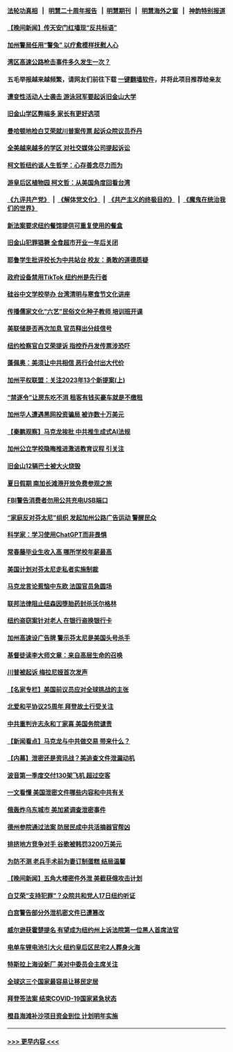 #### [法轮功真相](https://github.com/gfw-breaker/truth/blob/master/README.md?t=0) &nbsp;&nbsp;|&nbsp;&nbsp; [明慧二十周年报告](https://github.com/gfw-breaker/mh-reports/blob/master/README.md?t=0) &nbsp;&nbsp;|&nbsp;&nbsp;[明慧期刊](https://github.com/gfw-breaker/mh-qikan) &nbsp;&nbsp;|&nbsp;&nbsp; [明慧海外之窗](https://github.com/gfw-breaker/mh-news/blob/master/README.md?t=0) &nbsp;&nbsp;|&nbsp;&nbsp; [神韵特别报道](https://github.com/gfw-breaker/mh-news/blob/master/shenyun.md?t=0)
#### [【晚间新闻】传天安门红墙现“反共标语”](../pages/nsc412/n13971252.md?t=04122143) 
#### [加州警局任用“警兔” 以疗愈模样抚慰人心](../pages/nsc412/n13970945.md?t=04122143) 
#### [湾区高速公路枪击事件多久发生一次？](../pages/nsc412/n13971110.md?t=04122143) 
#### 五毛举报越来越频繁，请网友们前往下载 [一键翻墙软件](https://github.com/gfw-breaker/ssr-accounts)，并将此项目推荐给亲友
#### [遭变性活动人士袭击 游泳冠军要起诉旧金山大学](../pages/nsc412/n13971099.md?t=04122143) 
#### [旧金山学区弊端多  家长有更好选项](../pages/nsc412/n13971093.md?t=04122143) 
#### [曼哈顿地检白艾荣就川普案传票 起诉众院议员乔丹](../pages/nsc412/n13970951.md?t=04122143) 
#### [全美越来越多的学区 对社交媒体公司提起诉讼](../pages/nsc412/n13971084.md?t=04122143) 
#### [柯文哲纽约谈人生哲学：心存善念尽力而为](../pages/nsc412/n13970960.md?t=04122143) 
#### [游皇后区植物园 柯文哲：从美国角度回看台湾](../pages/nsc412/n13970964.md?t=04122143) 
#### [《九评共产党》](https://github.com/begood0513/9ping.md/blob/master/README.md) &nbsp;|&nbsp; [《解体党文化》](../../../../jtdwh.md/blob/master/README.md)  &nbsp;|&nbsp; [《共产主义的终极目的》](../../../../gczydzjmd.md/blob/master/README.md) &nbsp;|&nbsp; [《魔鬼在统治我们的世界》](../../../../mgztzwmdsj.md/blob/master/README.md) 
#### [新法案要求纽约餐馆提供可重复使用的餐盒](../pages/nsc412/n13970981.md?t=04122143) 
#### [旧金山犯罪猖獗 全食超市开业一年后关闭](../pages/nsc412/n13971076.md?t=04122143) 
#### [耶鲁学生批评校长为中共站台 校友：勇敢的道德质疑](../pages/nsc412/n13970983.md?t=04122143) 
#### [政府设备禁用TikTok 纽约州是先行者](../pages/nsc412/n13970930.md?t=04122143) 
#### [硅谷中文学校举办 台湾清明与寒食节文化讲座](../pages/nsc412/n13971040.md?t=04122143) 
#### [传播儒家文化“六艺”民俗文化种子教师 培训班开课](../pages/nsc412/n13970959.md?t=04122143) 
#### [美联储是否再次加息 官员释出分歧信号](../pages/nsc412/n13970910.md?t=04122143) 
#### [纽约检察官白艾荣提诉 指控乔丹发传票涉恐吓](../pages/nsc412/n13970806.md?t=04122143) 
#### [蓬佩奥：美须让中共相信 恶行会付出大代价](../pages/nsc412/n13970850.md?t=04122143) 
#### [加州平权联盟：关注2023年13个新提案(上)](../pages/nsc412/n13970924.md?t=04122143) 
#### [“禁逐令”让房东吃不消 租客有钱买豪车就是不缴租](../pages/nsc412/n13970894.md?t=04122143) 
#### [加州华人遭遇黑网投资骗局 被诈数十万美元](../pages/nsc412/n13970907.md?t=04122143) 
#### [【秦鹏观察】马克龙挨批 中共推生成式AI法规](../pages/nsc412/n13970698.md?t=04122143) 
#### [加州公立学校隐晦推进激进教育议程 引关注](../pages/nsc412/n13970899.md?t=04122143) 
#### [旧金山12辆巴士被大火烧毁](../pages/nsc412/n13970876.md?t=04122143) 
#### [夏日假期 南加长滩港开放免费参观之旅](../pages/nsc412/n13970865.md?t=04122143) 
#### [FBI警告消费者勿用公共充电USB端口](../pages/nsc412/n13970870.md?t=04122143) 
#### [“家庭反对芬太尼”组织  发起加州公路广告运动 警醒民众](../pages/nsc412/n13970825.md?t=04122143) 
#### [科学家：学习使用ChatGPT而非畏惧](../pages/nsc412/n13970841.md?t=04122143) 
#### [常春藤毕业生收入高 哪所学校年薪最高](../pages/nsc412/n13970686.md?t=04122143) 
#### [美国计划对芬太尼走私者实施制裁](../pages/nsc412/n13970766.md?t=04122143) 
#### [马克龙言论惹恼中东欧 法国官员急圆场](../pages/nsc412/n13970717.md?t=04122143) 
#### [联邦法律阻止纽森因堕胎药封杀沃尔格林](../pages/nsc412/n13970763.md?t=04122143) 
#### [纽约盗窃案针对老人 在银行盗换银行卡](../pages/nsc412/n13970187.md?t=04122143) 
#### [加州高速设广告牌 警示芬太尼是美国头号杀手](../pages/nsc412/n13970748.md?t=04122143) 
#### [基督徒读李大师文章：来自高层生命的召唤](../pages/nsc412/n13970013.md?t=04122143) 
#### [川普被起诉 梅拉尼娅首次发声](../pages/nsc412/n13970712.md?t=04122143) 
#### [【名家专栏】美国前议员应对全球挑战的主张](../pages/nsc412/n13969749.md?t=04122143) 
#### [北爱和平协议25周年 拜登故土行受关注](../pages/nsc412/n13970532.md?t=04122143) 
#### [中共重判许志永和丁家喜 美国务院谴责](../pages/nsc412/n13970667.md?t=04122143) 
#### [【新闻看点】马克龙与中共做交易 带来什么？](../pages/nsc412/n13970144.md?t=04122143) 
#### [【内幕】泄密还是资讯战？美追查文件泄漏动机](../pages/nsc412/n13970311.md?t=04122143) 
#### [波音第一季度交付130架飞机 超过空客](../pages/nsc412/n13970641.md?t=04122143) 
#### [一文看懂 美国泄密文件哪些内容和中共有关](../pages/nsc412/n13970630.md?t=04122143) 
#### [俄轰炸乌东城市 美加紧调查泄密事件](../pages/nsc412/n13970533.md?t=04122143) 
#### [德州参院通过法案 防居民成中共活摘器官帮凶](../pages/nsc412/n13970463.md?t=04122143) 
#### [排挤地方竞争对手 谷歌被韩罚3200万美元](../pages/nsc412/n13970573.md?t=04122143) 
#### [为防不测 老兵手术前为妻订制蛋糕 结局温馨](../pages/nsc412/n13970317.md?t=04122143) 
#### [【晚间新闻】五角大楼密件外泄 美截获俄攻击计划](../pages/nsc412/n13970351.md?t=04122143) 
#### [白艾荣“支持犯罪”？众院共和党人17日纽约听证](../pages/nsc412/n13970167.md?t=04122143) 
#### [白宫警告部分外泄机密文件已遭篡改](../pages/nsc412/n13970184.md?t=04122143) 
#### [威尔逊获霍楚提名 有望成为纽约州上诉法院第一位黑人首席法官](../pages/nsc412/n13970205.md?t=04122143) 
#### [电单车锂电池引大火 纽约皇后区民宅2人葬身火海](../pages/nsc412/n13970161.md?t=04122143) 
#### [特斯拉上海设新厂 美对中委员会主席关注](../pages/nsc412/n13970120.md?t=04122143) 
#### [全球这三个国家最容易让移民定居](../pages/nsc412/n13970080.md?t=04122143) 
#### [拜登签法案 结束COVID-19国家紧急状态](../pages/nsc412/n13970104.md?t=04122143) 
#### [橙县海滩补沙项目资金到位 计划明年实施](../pages/nsc412/n13970092.md?t=04122143) 

----
#### [ >>> 更早内容 <<< ](../indexes/nsc412-earlier.md)
